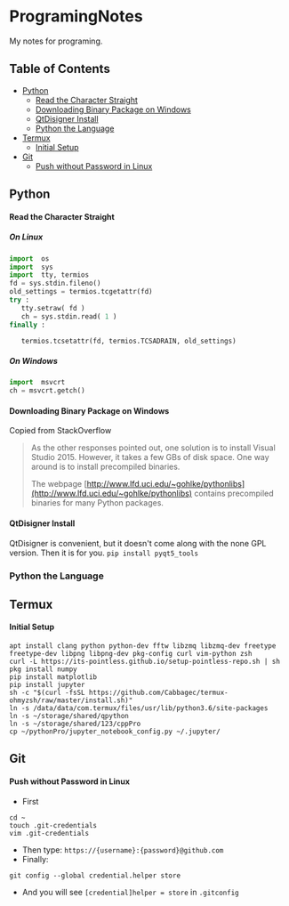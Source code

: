 # ProgramingNotes
My notes for programing.
## Table of Contents
- [Python](#python)
    - [Read the Character Straight](#read-the-character-straight)
	- [Downloading Binary Package on Windows](#downloading-binary-package-on-windows)
	- [QtDisigner Install](#qtdisigner-install)
    - [Python the Language](#python-the-language)
- [Termux](#termux)
    - [Initial Setup](#initial-setup)
- [Git](#git)
    - [Push without Password in Linux](#push-without-password-in-linux)
## Python
#### Read the Character Straight
##### On Linux
```python
import  os
import  sys
import  tty, termios
fd = sys.stdin.fileno()
old_settings = termios.tcgetattr(fd)
try :
   tty.setraw( fd )
   ch = sys.stdin.read( 1 )
finally :

   termios.tcsetattr(fd, termios.TCSADRAIN, old_settings)
```
##### On Windows
```python
import  msvcrt
ch = msvcrt.getch()
```
#### Downloading Binary Package on Windows
Copied from StackOverflow
> As the other responses pointed out, one solution is to install Visual Studio 2015. However, it takes a few GBs of disk space. One way around is to install precompiled binaries. 
> 
> The webpage [http://www.lfd.uci.edu/~gohlke/pythonlibs](http://www.lfd.uci.edu/~gohlke/pythonlibs) contains precompiled binaries for many Python packages.
#### QtDisigner Install
QtDisigner is convenient, but it doesn't come along with the none GPL version. Then it is for you.
`pip install pyqt5_tools`
### Python the Language
## Termux
#### Initial Setup
```shell
apt install clang python python-dev fftw libzmq libzmq-dev freetype freetype-dev libpng libpng-dev pkg-config curl vim-python zsh
curl -L https://its-pointless.github.io/setup-pointless-repo.sh | sh
pkg install numpy
pip install matplotlib
pip install jupyter
sh -c "$(curl -fsSL https://github.com/Cabbagec/termux-ohmyzsh/raw/master/install.sh)"
ln -s /data/data/com.termux/files/usr/lib/python3.6/site-packages
ln -s ~/storage/shared/qpython
ln -s ~/storage/shared/123/cppPro
cp ~/pythonPro/jupyter_notebook_config.py ~/.jupyter/
```
## Git
#### Push without Password in Linux
- First
```shell
cd ~
touch .git-credentials
vim .git-credentials
```
- Then type:
`https://{username}:{password}@github.com`
- Finally:
```shell
git config --global credential.helper store
```
- And you will see `[credential]helper = store` in `.gitconfig`
